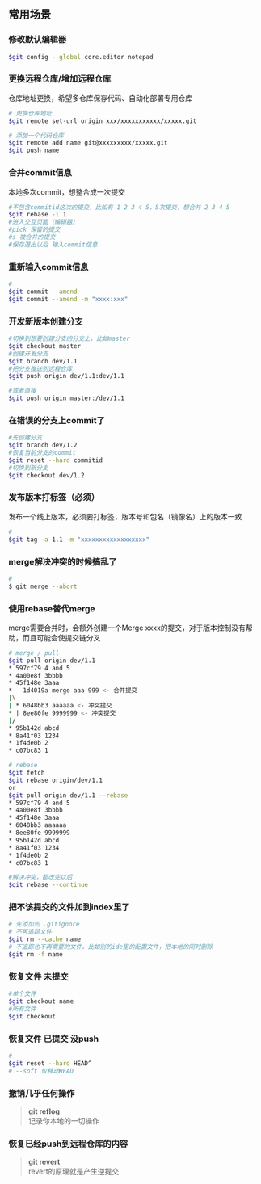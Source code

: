 ## 常用场景

### 修改默认编辑器
```sh
$git config --global core.editor notepad
```

### 更换远程仓库/增加远程仓库
仓库地址更换，希望多仓库保存代码、自动化部署专用仓库
```sh
# 更换仓库地址
$git remote set-url origin xxx/xxxxxxxxxxx/xxxxx.git

# 添加一个代码仓库
$git remote add name git@xxxxxxxxx/xxxxx.git
$git push name
```

### 合并commit信息
本地多次commit，想整合成一次提交
```sh
#不包含commitid这次的提交，比如有 1 2 3 4 5，5次提交，想合并 2 3 4 5
$git rebase -i 1
#进入交互页面（编辑器）
#pick 保留的提交
#s 被合并的提交
#保存退出以后 输入commit信息 
```

### 重新输入commit信息
```sh
#
$git commit --amend
$git commit --amend -m "xxxx:xxx"
```

### 开发新版本创建分支
```sh
#切换到想要创建分支的分支上，比如master
$git checkout master
#创建开发分支
$git branch dev/1.1
#把分支推送到远程仓库
$git push origin dev/1.1:dev/1.1

#或者直接
$git push origin master:/dev/1.1
```

### 在错误的分支上commit了
```sh
#先创建分支
$git branch dev/1.2
#恢复当前分支的commit
$git reset --hard commitid
#切换到新分支
$git checkout dev/1.2
```

### 发布版本打标签（必须）
发布一个线上版本，必须要打标签，版本号和包名（镜像名）上的版本一致
```sh
#
$git tag -a 1.1 -m "xxxxxxxxxxxxxxxxxx"
```

### merge解决冲突的时候搞乱了
```sh
#
$ git merge --abort
```

### 使用rebase替代merge
merge需要合并时，会额外创建一个Merge xxxx的提交，对于版本控制没有帮助，而且可能会使提交链分叉
```sh
# merge / pull
$git pull origin dev/1.1
* 597cf79 4 and 5
* 4a00e8f 3bbbb
* 45f148e 3aaa
*   1d4019a merge aaa 999 <- 合并提交
|\
| * 6048bb3 aaaaaa <- 冲突提交
* | 8ee80fe 9999999 <- 冲突提交
|/
* 95b142d abcd
* 8a41f03 1234
* 1f4de0b 2
* c07bc83 1
```
```sh
# rebase
$git fetch
$git rebase origin/dev/1.1
or
$git pull origin dev/1.1 --rebase
* 597cf79 4 and 5
* 4a00e8f 3bbbb
* 45f148e 3aaa
* 6048bb3 aaaaaa
* 8ee80fe 9999999
* 95b142d abcd
* 8a41f03 1234
* 1f4de0b 2
* c07bc83 1
```
```sh
#解决冲突，都改完以后
$git rebase --continue
```

### 把不该提交的文件加到index里了
```sh
# 先添加到 .gitignore
# 不再追踪文件
$git rm --cache name
# 不追踪也不再需要的文件，比如别的ide里的配置文件，把本地的同时删除
$git rm -f name
```

### 恢复文件 未提交
```sh
#单个文件
$git checkout name
#所有文件
$git checkout .
```

### 恢复文件 已提交 没push
```sh
#
$git reset --hard HEAD^
# --soft 仅移动HEAD
```

### 撤销几乎任何操作
> **git reflog**   
> 记录你本地的一切操作

### 恢复已经push到远程仓库的内容
> **git revert**   
> revert的原理就是产生逆提交